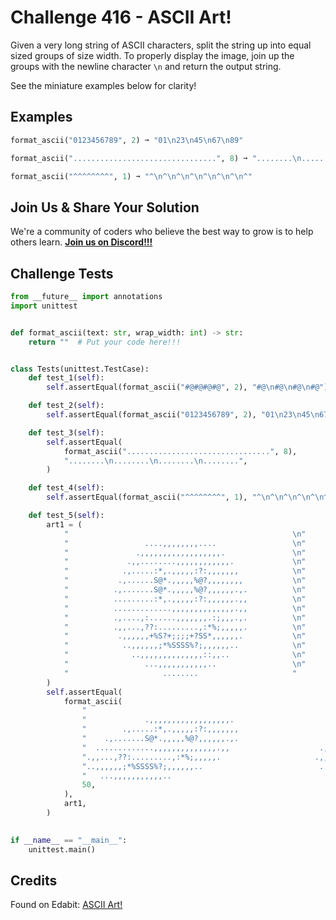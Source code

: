 # Challenge 416 - ASCII Art!

Given a very long string of ASCII characters, split the string up into equal sized groups of size width. To properly display the image, join up the groups with the newline character `\n` and return the output string.

See the miniature examples below for clarity!

## Examples
```python
format_ascii("0123456789", 2) ➞ "01\n23\n45\n67\n89"

format_ascii("................................", 8) ➞ "........\n........\n........\n........"

format_ascii("^^^^^^^^", 1) ➞ "^\n^\n^\n^\n^\n^\n^\n^"
```
## Join Us & Share Your Solution

We're a community of coders who believe the best way to grow is to help others learn. **[Join us on Discord!!!]("https"://discord.gg/sfHykntuGy)**

## Challenge Tests
```python
from __future__ import annotations
import unittest


def format_ascii(text: str, wrap_width: int) -> str:
    return ""  # Put your code here!!!


class Tests(unittest.TestCase):
    def test_1(self):
        self.assertEqual(format_ascii("#@#@#@#@", 2), "#@\n#@\n#@\n#@")

    def test_2(self):
        self.assertEqual(format_ascii("0123456789", 2), "01\n23\n45\n67\n89")

    def test_3(self):
        self.assertEqual(
            format_ascii("................................", 8),
            "........\n........\n........\n........",
        )

    def test_4(self):
        self.assertEqual(format_ascii("^^^^^^^^", 1), "^\n^\n^\n^\n^\n^\n^\n^")

    def test_5(self):
        art1 = (
            "                                                  \n"
            "                 ....,,,,,,,,....                 \n"
            "               .,,,,,,,,,,,,,,,,,,.               \n"
            "             .,,........,,,,,,,,,,,,.             \n"
            "            .,.....:*,.,,,,,:?:,,,,,,,            \n"
            "           .,......S@*.,,,,,%@?,,,,,,,,           \n"
            "          .,.......S@*.,,,,,%@?,,,,,,.,.          \n"
            "          .........:*,.,,,,,:?:,,,,,,.,,          \n"
            "          .............,,,,,,,,,,,,,,.,,          \n"
            "          .,....,:......,,,,,,,.:;,,,.,.          \n"
            "          .,,...,??:.........,:*%;,,,,,.          \n"
            "           .,,,,,,+%S?+;;;;+?SS*,,,,,,.           \n"
            "            ..,,,,,,;*%SSSS%?;,,,,,,..            \n"
            "              ..,,,,,,,,,,,,,,::,,..              \n"
            "                 ...,,,,,,,,,,,..                 \n"
            "                     ........                     "
        )
        self.assertEqual(
            format_ascii(
                "                                                                   ....,,,,,,,,....                   "
                "             .,,,,,,,,,,,,,,,,,,.                            .,,........,,,,,,,,,,,,.                 "
                "        .,.....:*,.,,,,,:?:,,,,,,,                       .,......S@*.,,,,,%@?,,,,,,,,                 "
                "    .,.......S@*.,,,,,%@?,,,,,,.,.                    .........:*,.,,,,,:?:,,,,,,.,,                  "
                "  .............,,,,,,,,,,,,,,.,,                    .,....,:......,,,,,,,.:;,,,.,.                    "
                ".,,...,??:.........,:*%;,,,,,.                     .,,,,,,+%S?+;;;;+?SS*,,,,,,.                       "
                "..,,,,,,;*%SSSS%?;,,,,,,..                          ..,,,,,,,,,,,,,,::,,..                            "
                "   ...,,,,,,,,,,,..                                      ........                     ",
                50,
            ),
            art1,
        )

        
if __name__ == "__main__":
    unittest.main()
```
## Credits

Found on Edabit: [ASCII Art!](https://edabit.com/challenge/G7m26EdX3AABCSQBv)
